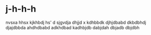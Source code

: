 # j-h-h-h
nvsxa hhsx
kjkhbdj hs'
d sjgvdja 
dhjjd x
kdhbbdk
djhjdbabd
dkbdbhdj
djajdbbda
ahdhdbabd
adkhdbad
kadhbjdb
dabjdah
dbjadb
dbjdbh
